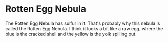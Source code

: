 # Rotten Egg Nebula

The Rotten Egg Nebula has sulfur in it. That's probably why this nebula is
called the Rotten Egg Nebula. I think it looks a bit like a raw egg, where the
blue is the cracked shell and the yellow is the yolk spilling out.
